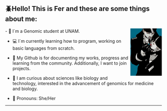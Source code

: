 ## 🪲Hello! This is Fer and these are some things about me:


<!--Veil1 image-->
<div>
  <img align="right" width="20%" src="Veil1.jpg">
</div>
<!-- descripción de perfil -->
- 🧬 I´m a Genomic student at UNAM.

- :computer: I´m currently learning how to program, working on basic languages from scratch.
   
- 💫 My Github is for documenting my works, progress and learning from the community. Additionally, I want to join projects.
  
- 🔬 I am curious about sciences like biology and technology, interested in the advancement of genomics for medicine and biology.
  
- :mouse2: Pronouns: She/Her

---------------------------------------------------------------------------------------------------------------------------------------------

